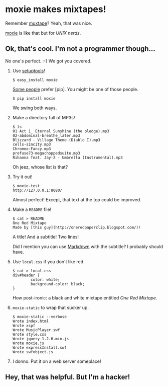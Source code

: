 moxie makes mixtapes!
=====================

Remember [muxtape]? Yeah, that was nice.

[moxie] is like that but for _UNIX nerds_.

Ok, that's cool. I'm not a programmer though...
-----------------------------------------------

No one's perfect. :-) We got you covered.

 1. Use [setuptools]!

        $ easy_install moxie

    [Some people][packaging] prefer [pip]. You might be one of those people.

        $ pip install moxie

    We swing both ways.

 2. Make a directory full of MP3s!

        $ ls
        01 Act 1_ Eternal Sunshine (the pledge).mp3
        02-abdominal-breathe_later.mp3
        Blizzard - Village Theme (Diablo I).mp3
        cells-sincity.mp3
        Chromeo-Fancy.mp3
        prefuse73-megachoppedsuite.mp3
        Rihanna feat. Jay-Z - Umbrella (Instrumental).mp3

    Oh jeez, whose list is that?

 3. Try it out!

        $ moxie-test
        http://127.0.0.1:8080/

    Almost perfect! Except, that text at the top could be improved.

 4. Make a `README` file!

        $ cat > README
        One Red Mixtape
        Made by [this guy](http://oneredpaperclip.blogspot.com/)!

    A title! And a subtitle! Two lines!
    
    Did I mention you can use [Markdown][md] with the subtitle? I probably
    should have.

 5. Use `local.css` if you don't like red. 

        $ cat > local.css
        div#header {
                color: white;
                background-color: black;
        }

    How post-ironic: a black and white mixtape entitled _One Red Mixtape_.

 6. `moxie-static` to wrap that sucker up.

        $ moxie-static --verbose
        Wrote index.html
        Wrote xspf
        Wrote MusicPlayer.swf
        Wrote style.css
        Wrote jquery-1.2.6.min.js
        Wrote moxie.js
        Wrote expressInstall.swf
        Wrote swfobject.js

 7. I donno. Put it on a web server someplace!

Hey, that was helpful. But I'm a hacker!
----------------------------------------

[muxtape]: http://muxtape.com/ "Muxtape"
[moxie]: http://pypi.python.org/pypi/Moxie "Python Package Index : Moxie"
[setuptools]: http://peak.telecommunity.com/DevCenter/EasyInstall "EasyInstal"
[packaging]: http://www.b-list.org/weblog/2008/dec/14/packaging/ "James Bennett : On Packaging"
[md]: http://daringfireball.net/projects/markdown/ "Daring Fireball: Markdown"
